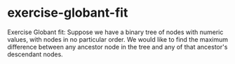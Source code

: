 # exercise-globant-fit
Exercise Globant fit: Suppose we have a binary tree of nodes with numeric values, with nodes in no particular order. We would like to find the maximum difference between any ancestor node in the tree and any of that ancestor's descendant nodes.
